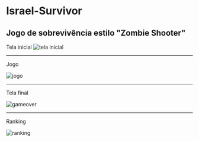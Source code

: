 # Israel-Survivor
Jogo de sobrevivência estilo "Zombie Shooter"
---
Tela inicial
![tela inicial](https://user-images.githubusercontent.com/105120915/220819204-e3819342-6679-4c3c-a51a-aa88d19d66fc.png)

---

Jogo

![jogo](https://user-images.githubusercontent.com/105120915/220819282-a05f7d57-33cb-4dc5-8eba-8620f6e414f2.png)

---

Tela final

![gameover](https://user-images.githubusercontent.com/105120915/220819326-6b8216d3-7ddc-417c-916d-4f1d631b7575.png)

---

Ranking

![ranking](https://user-images.githubusercontent.com/105120915/220819354-88394a11-675a-40f4-a3fd-88f8250c55f7.png)



